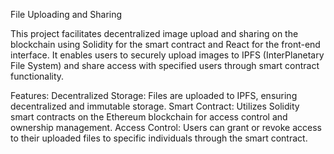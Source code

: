 File Uploading and Sharing

This project facilitates decentralized image upload and sharing on the blockchain using Solidity for the smart contract and React for the front-end interface. It enables users to securely upload images to IPFS (InterPlanetary File System) and share access with specified users through smart contract functionality.

Features:
Decentralized Storage: Files are uploaded to IPFS, ensuring decentralized and immutable storage.
Smart Contract: Utilizes Solidity smart contracts on the Ethereum blockchain for access control and ownership management.
Access Control: Users can grant or revoke access to their uploaded files to specific individuals through the smart contract.
